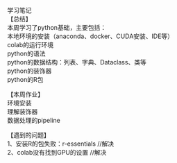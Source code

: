 学习笔记  
【总结】  
本周学习了python基础，主要包括：  
本地环境的安装（anaconda、docker、CUDA安装、IDE等）  
colab的运行环境  
python的语法  
python的数据结构：列表、字典、Dataclass、类等  
python的装饰器  
python的R包  

【本周作业】  
环境安装  
理解装饰器  
数据处理的pipeline 

【遇到的问题】  
1、安装R的包失败：r-essentials      //解决   
2、colab没有找到GPU的设置           //解决  

